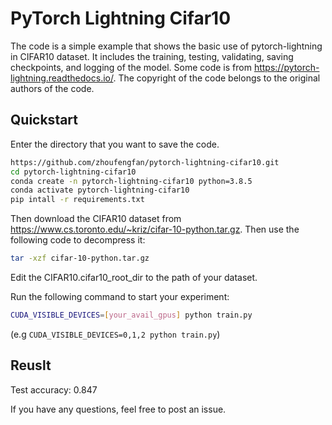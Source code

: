 # PyTorch Lightning Cifar10
The code is a simple example that shows the basic use of pytorch-lightning in CIFAR10 dataset. It includes the training, testing, validating, saving checkpoints, and logging of the model. Some code is from https://pytorch-lightning.readthedocs.io/. The copyright of the code belongs to the original authors of the code.

## Quickstart
Enter the directory that you want to save the code.
```bash
https://github.com/zhoufengfan/pytorch-lightning-cifar10.git
cd pytorch-lightning-cifar10
conda create -n pytorch-lightning-cifar10 python=3.8.5
conda activate pytorch-lightning-cifar10
pip intall -r requirements.txt
```
Then download the CIFAR10 dataset from https://www.cs.toronto.edu/~kriz/cifar-10-python.tar.gz. Then use the following code to decompress it:
```bash
tar -xzf cifar-10-python.tar.gz
```

Edit the CIFAR10.cifar10_root_dir to the path of your dataset.

Run the following command to start your experiment:
``` bash
CUDA_VISIBLE_DEVICES=[your_avail_gpus] python train.py
```
(e.g
`
CUDA_VISIBLE_DEVICES=0,1,2 python train.py
`)
## Reuslt
Test accuracy: 0.847

If you have any questions, feel free to post an issue.
